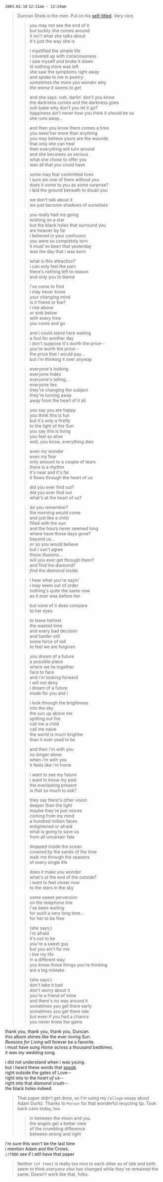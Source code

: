 `2003.02.10` `12:11am - 12:24am`

> Duncan Sheik is the _man._ Put on his [self-titled](https://www.youtube.com/playlist?list=PLatu9K0ArktUboh1F45ziM9S3GQLqo14F). Very nice.
>> you may not see the end of it \
>> but luckily she comes around \
>> it isn't what she talks about \
>> it's just the way she is
>>
>> i mystified the simple life \
>> i covered up with consciousness \
>> i saw myself and broke it down \
>> til nothing more was left \
>> she saw the symptoms right away \
>> and spoke to me in poetry: \
>> _sometimes the more you wonder why_ \
>> _the worse it seems to get_
>>
>> and she says: ooh, darlin' don't you know \
>> the darkness comes and the darkness goes \
>> ooh babe why don't you let it go? \
>> happiness ain't never how you think it should be so \
>> she runs away...
>> 
>> and then you know there comes a time \
>> you need her more than anything \
>> you may believe yours are the wounds \
>> that only she can heal \
>> then everything will turn around \
>> and she becomes so serious \
>> what she chose to offer you \
>> was all that you could have
>
>> some may fear committed lives \
>> i sure am one of them without you \
>> does it come to you as some surprise? \
>> i laid the ground beneath to doubt you
>>
>> we don't talk about it \
>> we just become shadows of ourselves
> 
>> you really had me going \
>> wishing on a star \
>> but the black holes that surround you \
>> are heavier by far \
>> i believed in your confusion \
>> you were so completely torn \
>> it must've been that yesterday \
>> was the day that i was born
>>
>> what is this attraction? \
>> i can only feel the pain \
>> there's nothing left to reason \
>> and only you to blame
>>
>> i've come to find \
>> i may never know \
>> your changing mind \
>> is it friend or foe? \
>> i rise above \
>> or sink below \
>> with every time \
>> you come and go
>>
>> and i could stand here waiting \
>> a fool for another day \
>> i don't suppose it's worth the price-- \
>> you're worth the price-- \
>> the price that i would pay... \
>> but i'm thinking it over anyway
> 
>> everyone's looking \
>> everyone hides \
>> everyone's telling... \
>> everyone lies \
>> they're changing the subject \
>> they're turning away \
>> away from the heart of it all
>>
>> you say you are happy \
>> you think this is fun \
>> but it's only a firefly \
>> to the light of the Sun \
>> you say this is living \
>> you feel so alive \
>> well, you know, everything dies
>>
>> even my wonder \
>> even my fear \
>> only amount to a couple of tears \
>> there is a rhythm \
>> it's near and it's far \
>> it flows through the heart of us
>>
>> did you ever find out? \
>> did you ever find out \
>> what's at the heart of us?
> 
>> do you remember? \
>> the morning would come \
>> and just like a child \
>> filled with the sun \
>> and the hours never seemed long \
>> where have those days gone? \
>> beyond us... \
>> or so you would believe \
>> but i can't agree \
>> those illusions... \
>> will you ever get through them? \
>> and find the diamond? \
>> _find the diamond inside._
>
>> i hear what you're sayin' \
>> i may seem out of order \
>> nothing's quite the same now \
>> as it ever was before her
>>
>> but none of it does compare \
>> to her eyes
>
>> to leave behind \
>> the wasted time \
>> and every bad decision \
>> and harder still \
>> some force of will \
>> to feel we are forgiven
> 
>> you dream of a future \
>> a possible place \
>> where we lie together \
>> face to face \
>> and i'm looking forward \
>> i will not deny \
>> i dream of a future \
>> made for you and i
>>
>> i look through the brightness \
>> into the sky \
>> the sun up above me \
>> spitting out fire \
>> call me a child \
>> call me naive \
>> the world is much brighter \
>> than it ever used to be
>>
>> and then i'm with you \
>> no longer alone \
>> when i'm with you \
>> it feels like i'm home
> 
>> i want to see my future \
>> i want to know my past \
>> the everlasting present \
>> is that so much to ask?
>>
>> they say there's other vision \
>> deeper than the light \
>> maybe they're just voices \
>> coming from my mind \
>> a hundred million faces \
>> enlightened or afraid \
>> what is going to save us \
>> from all uncertain fate
>> 
>> dropped inside the ocean \
>> covered by the sands of the time \
>> walk me through the seasons \
>> of every single life
>> 
>> does it make you wonder \
>> what's at the end of the outside? \
>> i want to feel closer now \
>> to the stars in the sky
> 
>> some sweet perversion \
>> on the telephone line \
>> i've been waiting \
>> for such a very long time... \
>> for her to be free
>>
>> (she says:) \
>> i'm afraid \
>> it's not to be \
>> you're a sweet guy \
>> but you ain't for me \
>> i live my life \
>> in a different way \
>> you know those things you're thinking \
>> are a big mistake
>> 
>> (she says:) \
>> don't take it bad \
>> don't worry about it \
>> you're a friend of mine \
>> and there's no way around it \
>> sometimes you get there early \
>> sometimes you get there late \
>> but even if you had a chance \
>> you never knew the game
 
thank you, thank you, thank you, Duncan. \
this album shines like the ever-loving Sun. \
_Reasons for Living_ will forever be a favorite. \
i must have sung _Home_ across a thousand bedtimes. \
it was my wedding song.

i did not understand when i was young. \
but i heard these words that _[speak](../poetry/medicine-wrappers/04.speak.md)._ \
right outside the gates of Love-- \
right into to the _heart of us_-- \
right into that _diamond_ crush-- \
the black holes indeed.

> That paper didn't get done, so I'm using my `College` essay about Adam Duritz. Thanks to `Person` for that wonderful recycling tip. Took back cans today, too.
>> in between the moon and you \
>> the angels get a better view \
>> of the crumbling difference \
>> between wrong and right

i'm sure this won't be the last time \
i mention Adam and the Crows. \
`//TODO` see if i still have that paper

> Neither `[of them]` is really too nice to each other as of late and both seem to think _everyone else_ has changed while they've remained the same. Doesn't work like that, folks.
